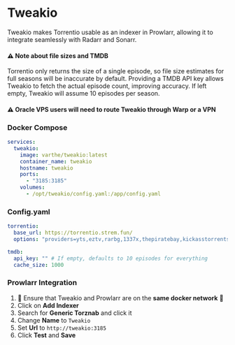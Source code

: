 # Tweakio

Tweakio makes Torrentio usable as an indexer in Prowlarr, allowing it to integrate seamlessly with Radarr and Sonarr.

#### ⚠️ Note about file sizes and TMDB

Torrentio only returns the size of a single episode, so file size estimates for full seasons will be inaccurate by default. Providing a TMDB API key allows Tweakio to fetch the actual episode count, improving accuracy. If left empty, Tweakio will assume 10 episodes per season.

#### ⚠️ Oracle VPS users will need to route Tweakio through Warp or a VPN


### Docker Compose

```yaml
services:
  tweakio:
    image: varthe/tweakio:latest
    container_name: tweakio
    hostname: tweakio
    ports:
      - "3185:3185"
    volumes:
      - /opt/tweakio/config.yaml:/app/config.yaml
```

### Config.yaml

```yaml
torrentio:
  base_url: https://torrentio.strem.fun/
  options: "providers=yts,eztv,rarbg,1337x,thepiratebay,kickasstorrents,torrentgalaxy,magnetdl,horriblesubs,nyaasi,tokyotosho,anidex|sort=qualitysize|qualityfilter=scr,cam"

tmdb:
  api_key: "" # If empty, defaults to 10 episodes for everything
  cache_size: 1000
```

### Prowlarr Integration

1. 🚨 Ensure that Tweakio and Prowlarr are on the **same docker network** 🚨
2. Click on **Add Indexer**
3. Search for **Generic Torznab** and click it
4. Change **Name** to `Tweakio`
5. Set **Url** to `http://tweakio:3185`
6. Click **Test** and **Save**
